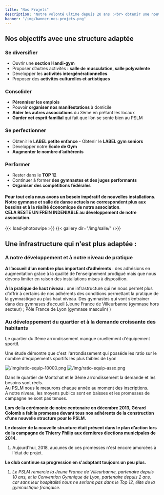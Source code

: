 ```yaml
---
title: "Nos Projets"
description: "Notre volonté ultime depuis 20 ans :<br> obtenir une nouvelle structure d’entrainement adaptée à notre activité en pleine expansion."
banner: "/img/banner-nos-projets.png"
---
```


## Nos objectifs avec une structure adaptée

### Se diversifier

* Ouvrir une **section Handi-gym**  
* Proposer d’autres activités : **salle de musculation, salle polyvalente**  
* Développer les **activités intergénérationnelles**  
* Proposer des **activités culturelles et artistiques**  

### Consolider

* **Pérenniser les emplois**  
* Pouvoir **organiser nos manifestations** à domicile  
* **Aider les autres associations** du 3ème en prêtant les locaux  
* **Garder cet esprit familial** qui fait que l’on se sente bien au PSLM  

### Se perfectionner

* Obtenir le **LABEL petite enfance** - Obtenir le **LABEL gym seniors**  
* Développer notre **Ecole de Gym**  
* **Augmenter le nombre d’adhérents**  

### Performer

* Rester dans le **TOP 12**  
* Continuer à former **des gymnastes et des juges performants**  
* **Organiser des compétitions fédérales**  

#### Pour tout cela nous avons un besoin impératif de nouvelles installations. <br>Notre gymnase et salle de danse actuels ne correspondent plus aux besoins et à la réalité économique de notre association.<br> CELA RESTE UN FREIN  INDENIABLE au développement de notre association.


{{< load-photoswipe >}} {{< gallery dir="/img/salle/" />}}



## Une infrastructure qui n'est plus adaptée :  

### A notre développement et à notre niveau de pratique

**A l’accueil d’un nombre plus important d’adhérents** : des adhésions en augmentation grâce à la qualité de l’enseignement prodigué mais que nous devons limiter en raison des installations mises à disposition.  

**À la pratique de haut niveau** : une infrastructure qui ne nous permet plus d’offrir à certains de nos adhérents des conditions permettant la pratique de la gymnastique au plus haut niveau. Des gymnastes qui vont s’entrainer dans des gymnases d’accueil (Jeune France de Villeurbanne (gymnase hors secteur) ; Pôle France de Lyon (gymnase masculin) )

### Au développement du quartier et à la demande croissante des habitants

Le quartier du 3ème arrondissement manque cruellement d'équipement sportif.   

Une étude démontre que c'est l'arrondissement qui posséde les ratio sur le nombre d'équipements sportifs les plus faibles de Lyon

 ![/img/ratio-equip-10000.png](/img/ratio-equip-10000.png) ![/img/ratio-equip-asso.png](/img/ratio-equip-asso.png)   

Dans le quartier de Montchat et le 3ème arrondissement la demande et les besoins sont réels.   
Au PSLM nous le mesurons chaque année au moment des inscriptions.  
A notre niveau, les moyens publics sont en baisses et les promesses de campagne ne sont pas tenues.  

**Lors de la cérémonie de notre centenaire en décembre 2013, Gérard Colomb a fait la promesse devant tous nos adhérents de la construction d'une nouvelle structure pour le PSLM.**

**Le dossier de la nouvelle structure était présent dans le plan d’action lors de la campagne de Thierry Philip aux dernières élections municipales de 2014.**  

1. Aujourd'hui, 2018, aucunes de ces promesses n'est encore amorcées à l'état de projet.

**Le club continue sa progression en s'adaptant toujours un peu plus.**  

1. *Le PSLM remercie la Jeune France de Villeurbanne, partenaire depuis 10 ans, et la Convention Gymnique de Lyon, partenaire depuis 2 ans, car sans leur hospitalité nous ne serions pas dans le Top 12, élite de la gymnastique française.*
